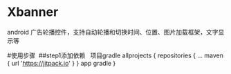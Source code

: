 # Xbanner
 android 广告轮播控件，支持自动轮播和切换时间、位置、图片加载框架，文字显示等
 
 #使用步骤
  ##step1添加依赖
   项目gradle
   allprojects {
		     repositories {
			    ...
		    	maven { url 'https://jitpack.io' }
		}
  app gradle
	}

